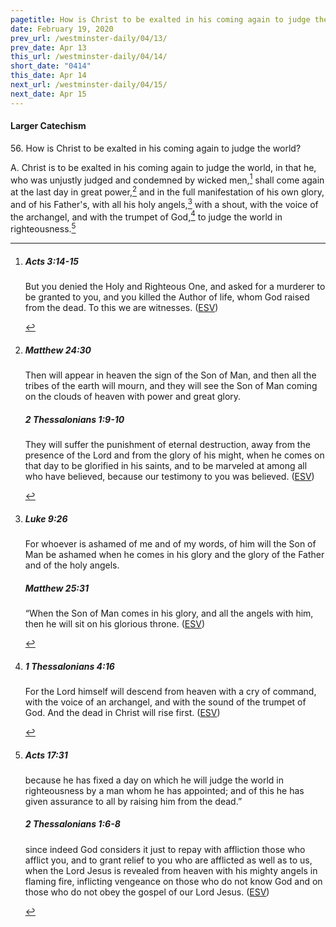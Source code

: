 ```yaml
---
pagetitle: How is Christ to be exalted in his coming again to judge the world?
date: February 19, 2020
prev_url: /westminster-daily/04/13/
prev_date: Apr 13
this_url: /westminster-daily/04/14/
short_date: "0414"
this_date: Apr 14
next_url: /westminster-daily/04/15/
next_date: Apr 15
---
```


#### Larger Catechism

56\. How is Christ to be exalted in his coming again to judge the world?

A. Christ is to be exalted in his coming again to judge the world, in that he, who was unjustly judged and condemned by wicked men,[^fnref:wlc1] shall come again at the last day in great power,[^fnref:wlc2] and in the full manifestation of his own glory, and of his Father's, with all his holy angels,[^fnref:wlc3] with a shout, with the voice of the archangel, and with the trumpet of God,[^fnref:wlc4] to judge the world in righteousness.[^fnref:wlc5]


[^fnref:wlc1]: <div class="esv"><h5>Acts 3:14-15</h5> <div class="esv-text"><p id="p44003014.01-1">But you denied the Holy and Righteous One, and asked for a murderer to be granted to you, and you killed the Author of life, whom God raised from the dead. To this we are witnesses.  (<a href="http://www.esv.org" class="copyright">ESV</a>)</p> </div> </div>

[^fnref:wlc2]: <div class="esv"><h5>Matthew 24:30</h5> <div class="esv-text"><p id="p40024030.01-1"><span class="woc">Then will appear in heaven the sign of the Son of Man, and then all the tribes of the earth will mourn, and they will see the Son of Man coming on the clouds of heaven with power and great glory.</span></p> </div><h5>2 Thessalonians 1:9-10</h5> <div class="esv-text"><p id="p53001009.01-2">They will suffer the punishment of eternal destruction, away from the presence of the Lord and from the glory of his might, when he comes on that day to be glorified in his saints, and to be marveled at among all who have believed, because our testimony to you was believed.  (<a href="http://www.esv.org" class="copyright">ESV</a>)</p> </div> </div>

[^fnref:wlc3]: <div class="esv"><h5>Luke 9:26</h5> <div class="esv-text"><p id="p42009026.01-1"><span class="woc">For whoever is ashamed of me and of my words, of him will the Son of Man be ashamed when he comes in his glory and the glory of the Father and of the holy angels.</span></p> </div><h5>Matthew 25:31</h5> <div class="esv-text"> <p id="p40025031.04-2"><span class="woc">&#8220;When the Son of Man comes in his glory, and all the angels with him, then he will sit on his glorious throne.</span>  (<a href="http://www.esv.org" class="copyright">ESV</a>)</p> </div> </div>

[^fnref:wlc4]: <div class="esv"><h5>1 Thessalonians 4:16</h5> <div class="esv-text"><p id="p52004016.01-1">For the Lord himself will descend from heaven with a cry of command, with the voice of an archangel, and with the sound of the trumpet of God. And the dead in Christ will rise first.  (<a href="http://www.esv.org" class="copyright">ESV</a>)</p> </div> </div>

[^fnref:wlc5]: <div class="esv"><h5>Acts 17:31</h5> <div class="esv-text"><p id="p44017031.01-1">because he has fixed a day on which he will judge the world in righteousness by a man whom he has appointed; and of this he has given assurance to all by raising him from the dead.&#8221;</p> </div><h5>2 Thessalonians 1:6-8</h5> <div class="esv-text"><p id="p53001006.01-2">since indeed God considers it just to repay with affliction those who afflict you, and to grant relief to you who are afflicted as well as to us, when the Lord Jesus is revealed from heaven with his mighty angels in flaming fire, inflicting vengeance on those who do not know God and on those who do not obey the gospel of our Lord Jesus.  (<a href="http://www.esv.org" class="copyright">ESV</a>)</p> </div> </div>

